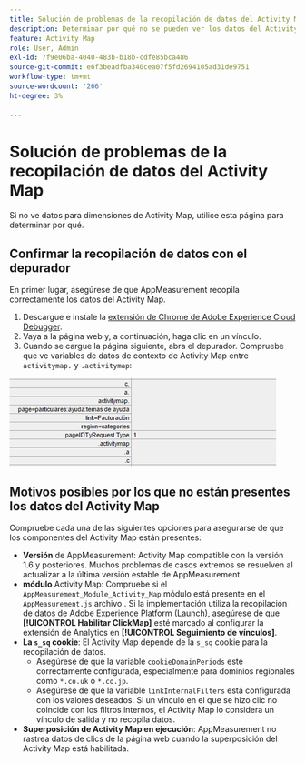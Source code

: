 ```yaml
---
title: Solución de problemas de la recopilación de datos del Activity Map
description: Determinar por qué no se pueden ver los datos del Activity Map en las solicitudes de imagen
feature: Activity Map
role: User, Admin
exl-id: 7f9e06ba-4040-483b-b18b-cdfe85bca486
source-git-commit: e6f3beadfba340cea07f5fd2694105ad31de9751
workflow-type: tm+mt
source-wordcount: '266'
ht-degree: 3%

---
```


# Solución de problemas de la recopilación de datos del Activity Map

Si no ve datos para dimensiones de Activity Map, utilice esta página para determinar por qué.

## Confirmar la recopilación de datos con el depurador

En primer lugar, asegúrese de que AppMeasurement recopila correctamente los datos del Activity Map.

1. Descargue e instale la [extensión de Chrome de Adobe Experience Cloud Debugger](https://experienceleague.adobe.com/docs/debugger/using/experience-cloud-debugger.html?lang=es).
2. Vaya a la página web y, a continuación, haga clic en un vínculo.
3. Cuando se cargue la página siguiente, abra el depurador. Compruebe que ve variables de datos de contexto de Activity Map entre `activitymap.` y `.activitymap`:

![Datos de Debugger](assets/debugger.png)

## Motivos posibles por los que no están presentes los datos del Activity Map

Compruebe cada una de las siguientes opciones para asegurarse de que los componentes del Activity Map están presentes:

* **Versión** de AppMeasurement: Activity Map compatible con la versión 1.6 y posteriores. Muchos problemas de casos extremos se resuelven al actualizar a la última versión estable de AppMeasurement.
* **módulo** Activity Map: Compruebe si el  `AppMeasurement_Module_Activity_Map` módulo está presente en el  `AppMeasurement.js` archivo . Si la implementación utiliza la recopilación de datos de Adobe Experience Platform (Launch), asegúrese de que **[!UICONTROL Habilitar ClickMap]** esté marcado al configurar la extensión de Analytics en **[!UICONTROL Seguimiento de vínculos]**.
* **La  `s_sq` cookie**: El Activity Map depende de la  `s_sq` cookie para la recopilación de datos.
   * Asegúrese de que la variable `cookieDomainPeriods` esté correctamente configurada, especialmente para dominios regionales como `*.co.uk` o `*.co.jp`.
   * Asegúrese de que la variable `linkInternalFilters` está configurada con los valores deseados. Si un vínculo en el que se hizo clic no coincide con los filtros internos, el Activity Map lo considera un vínculo de salida y no recopila datos.
* **Superposición de Activity Map en ejecución**: AppMeasurement no rastrea datos de clics de la página web cuando la superposición del Activity Map está habilitada.
